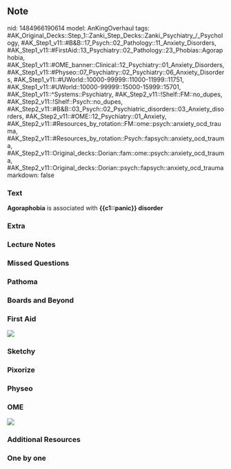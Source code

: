 ## Note
nid: 1484966190614
model: AnKingOverhaul
tags: #AK_Original_Decks::Step_1::Zanki_Step_Decks::Zanki_Psychiatry_/_Psychology, #AK_Step1_v11::#B&B::17_Psych::02_Pathology::11_Anxiety_Disorders, #AK_Step1_v11::#FirstAid::13_Psychiatry::02_Pathology::23_Phobias::Agoraphobia, #AK_Step1_v11::#OME_banner::Clinical::12_Psychiatry::01_Anxiety_Disorders, #AK_Step1_v11::#Physeo::07_Psychiatry::02_Psychiatry::06_Anxiety_Disorders, #AK_Step1_v11::#UWorld::10000-99999::11000-11999::11751, #AK_Step1_v11::#UWorld::10000-99999::15000-15999::15701, #AK_Step1_v11::^Systems::Psychiatry, #AK_Step2_v11::!Shelf::FM::no_dupes, #AK_Step2_v11::!Shelf::Psych::no_dupes, #AK_Step2_v11::#B&B::03_Psych::02_Psychiatric_disorders::03_Anxiety_disorders, #AK_Step2_v11::#OME::12_Psychiatry::01_Anxiety, #AK_Step2_v11::#Resources_by_rotation::FM::ome::psych::anxiety_ocd_trauma, #AK_Step2_v11::#Resources_by_rotation::Psych::fapsych::anxiety_ocd_trauma, #AK_Step2_v11::Original_decks::Dorian::fam::ome::psych::anxiety_ocd_trauma, #AK_Step2_v11::Original_decks::Dorian::psych::fapsych::anxiety_ocd_trauma
markdown: false

### Text
<div>
  <b>Agoraphobia</b> is associated with <b>{{c1::panic}}
  disorder</b>
</div>

### Extra


### Lecture Notes


### Missed Questions


### Pathoma


### Boards and Beyond


### First Aid
<img src="tmpzaPJrJ.png">

### Sketchy


### Pixorize


### Physeo


### OME
<div class="ome-widget">
  <a href=
  "https://onlinemeded.org/spa/psychiatry/anxiety-disorders/acquire?ref=anki">
  <img src="_OME_AnkiFlashcards_Lesson_4.png"></a>
</div>

### Additional Resources


### One by one

